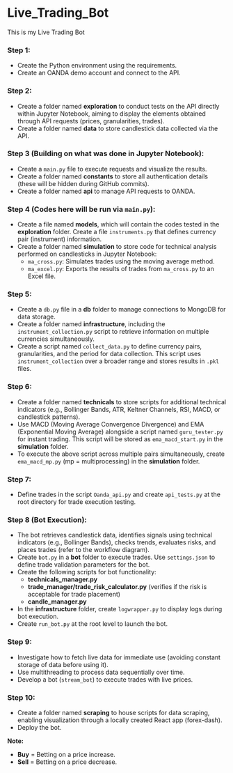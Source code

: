 # Live_Trading_Bot
This is my Live Trading Bot

### Step 1:  
- Create the Python environment using the requirements.  
- Create an OANDA demo account and connect to the API.  

### Step 2:  
- Create a folder named **exploration** to conduct tests on the API directly within Jupyter Notebook, aiming to display the elements obtained through API requests (prices, granularities, trades).  
- Create a folder named **data** to store candlestick data collected via the API.  

### Step 3 (Building on what was done in Jupyter Notebook):  
- Create a `main.py` file to execute requests and visualize the results.  
- Create a folder named **constants** to store all authentication details (these will be hidden during GitHub commits).  
- Create a folder named **api** to manage API requests to OANDA.  

### Step 4 (Codes here will be run via `main.py`):  
- Create a file named **models**, which will contain the codes tested in the **exploration** folder. Create a file `instruments.py` that defines currency pair (instrument) information.  
- Create a folder named **simulation** to store code for technical analysis performed on candlesticks in Jupyter Notebook:  
  - `ma_cross.py`: Simulates trades using the moving average method.  
  - `ma_excel.py`: Exports the results of trades from `ma_cross.py` to an Excel file.  

### Step 5:  
- Create a `db.py` file in a **db** folder to manage connections to MongoDB for data storage.  
- Create a folder named **infrastructure**, including the `instrument_collection.py` script to retrieve information on multiple currencies simultaneously.  
- Create a script named `collect_data.py` to define currency pairs, granularities, and the period for data collection. This script uses `instrument_collection` over a broader range and stores results in `.pkl` files.  

### Step 6:  
- Create a folder named **technicals** to store scripts for additional technical indicators (e.g., Bollinger Bands, ATR, Keltner Channels, RSI, MACD, or candlestick patterns).  
- Use MACD (Moving Average Convergence Divergence) and EMA (Exponential Moving Average) alongside a script named `guru_tester.py` for instant trading. This script will be stored as `ema_macd_start.py` in the **simulation** folder.  
- To execute the above script across multiple pairs simultaneously, create `ema_macd_mp.py` (mp = multiprocessing) in the **simulation** folder.  

### Step 7:  
- Define trades in the script `Oanda_api.py` and create `api_tests.py` at the root directory for trade execution testing.  

### Step 8 (Bot Execution):  
- The bot retrieves candlestick data, identifies signals using technical indicators (e.g., Bollinger Bands), checks trends, evaluates risks, and places trades (refer to the workflow diagram).  
- Create `bot.py` in a **bot** folder to execute trades. Use `settings.json` to define trade validation parameters for the bot.  
- Create the following scripts for bot functionality:  
  - **technicals_manager.py**  
  - **trade_manager/trade_risk_calculator.py** (verifies if the risk is acceptable for trade placement)  
  - **candle_manager.py**  
- In the **infrastructure** folder, create `logwrapper.py` to display logs during bot execution.  
- Create `run_bot.py` at the root level to launch the bot.  

### Step 9:  
- Investigate how to fetch live data for immediate use (avoiding constant storage of data before using it).  
- Use multithreading to process data sequentially over time.  
- Develop a bot (`stream_bot`) to execute trades with live prices.  

### Step 10:  
- Create a folder named **scraping** to house scripts for data scraping, enabling visualization through a locally created React app (forex-dash).  
- Deploy the bot.  

**Note:**  
- **Buy** = Betting on a price increase.  
- **Sell** = Betting on a price decrease.  
